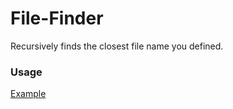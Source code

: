 # File-Finder
Recursively finds the closest file name you defined.
### Usage

[Example](./example.js)
